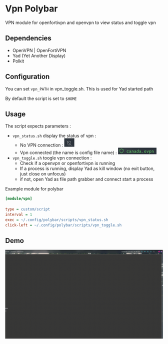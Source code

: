 # Vpn Polybar

VPN module for openfortivpn and openvpn to view status and toggle vpn
## Dependencies
- OpenVPN | OpenFortiVPN
- Yad (Yet Another Display)
- Polkit

## Configuration

You can set `vpn_PATH` in vpn_toggle.sh.
This is used for Yad started path

By default the script is set to `$HOME`

## Usage

The script expects parameters :
 - `vpn_status.sh` display the status of vpn :
    - No VPN connection : ![Demo gif](./.assets/no_vpn.png)
    - Vpn connected (the name is config file name) : ![Demo gif](./.assets/vpn_connected.png)
 - `vpn_toggle.sh` toogle vpn connection :
    - Check if a openvpn or openfortivpn is running
    - If a process is running, display Yad as kill window (no exit button, just close on unfocus)
    - if not, open Yad as file path grabber and connect start a process

Example module for polybar

```ini
[module/vpn]

type = custom/script
interval = 1
exec = ~/.config/polybar/scripts/vpn_status.sh
click-left = ~/.config/polybar/scripts/vpn_toggle.sh

```
## Demo
![Demo gif](./.assets/demo.gif)